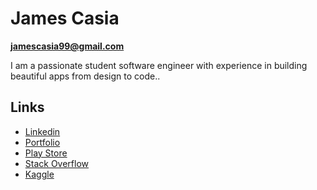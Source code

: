 # James Casia 
**jamescasia99@gmail.com** 

I am a passionate student software engineer with experience in building beautiful apps from design to code..
 
## Links
* [Linkedin](https://www.linkedin.com/in/james-casia-801a561b6/)
* [Portfolio](https://jamescasia.github.io/#/)
* [Play Store](https://play.google.com/store/apps/dev?id=6109971440130385504&hl=en)
* [Stack Overflow](https://stackoverflow.com/users/9577324/james-casia)
* [Kaggle](https://www.kaggle.com/wayperwayp)
